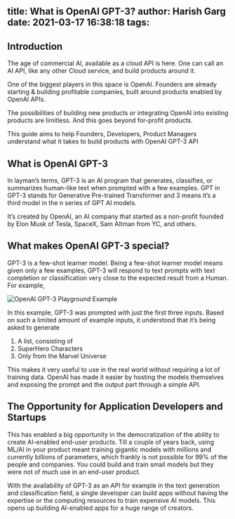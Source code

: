 title: What is OpenAI GPT-3?
author: Harish Garg
date: 2021-03-17 16:38:18
tags:
---
## Introduction

The age of commercial AI, available as a cloud API is here. One can call an AI API, like any other Cloud service, and build products around it. 

One of the biggest players in this space is OpenAI. Founders are already starting & building profitable companies, built around products enabled by OpenAI APIs. 

The possibilities of building new products or integrating OpenAI into existing products are limitless. And this goes beyond for-profit products. 

This guide aims to help Founders, Developers, Product Managers understand what it takes to build products with OpenAI GPT-3 API


## What is OpenAI GPT-3

In layman’s terms, GPT-3 is an AI program that generates, classifies, or summarizes human-like text when prompted with a few examples. GPT in GPT-3 stands for Generative Pre-trained Transformer and 3 means it’s a third model in the n series of GPT AI models.

It’s created by OpenAI, an AI company that started as a non-profit founded by Elon Musk of Tesla, SpaceX, Sam Altman from YC, and others. 


## What makes OpenAI GPT-3 special?

GPT-3 is a few-shot learner model. Being a few-shot learner model means given only a few examples, GPT-3 will respond to text prompts with text completion or classification very close to the expected result from a Human.  For example,



![OpenAI GPT-3 Playground Example](/images/openai-gpt-3-playground-example.png "OpenAI GPT-3 Playground Example")


In this example, GPT-3 was prompted with just the first three inputs. Based on such a limited amount of example inputs, it understood that it’s being asked to generate 


1. A list, consisting of
2. SuperHero Characters
3. Only from the Marvel Universe

This makes it very useful to use in the real world without requiring a lot of training data.  OpenAI has made it easier by hosting the models themselves and exposing the prompt and the output part through a simple API.


## The Opportunity for Application Developers and Startups

This has enabled a big opportunity in the democratization of the ability to create AI-enabled end-user products. Till a couple of years back, using ML/AI in your product meant training gigantic models with millions and currently billions of parameters, which frankly is not possible for 99% of the people and companies. You could build and train small models but they were not of much use in an end-user product. 

With the availability of GPT-3 as an API for example in the text generation and classification field, a single developer can build apps without having the expertise or the computing resources to train expensive AI models. This opens up building AI-enabled apps for a huge range of creators. 
